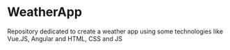 # WeatherApp
 Repository dedicated to create a weather app using some technologies like Vue.JS, Angular and HTML, CSS and JS
